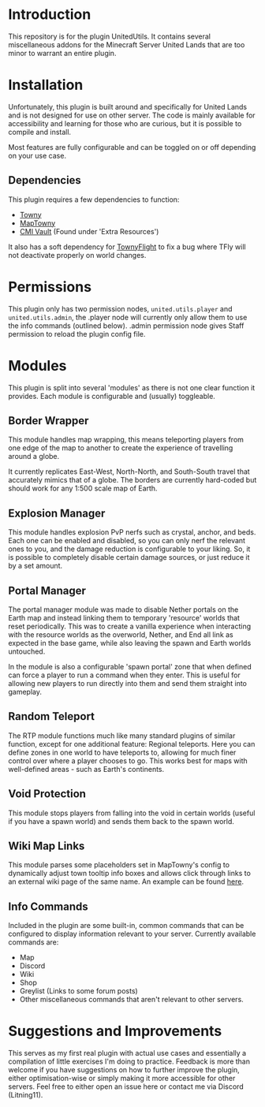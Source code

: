 # Introduction
This repository is for the plugin UnitedUtils. It contains several miscellaneous addons for the Minecraft Server United Lands that are too minor to warrant an entire plugin.

# Installation
Unfortunately, this plugin is built around and specifically for United Lands and is not designed for use on other server. The code is mainly available for accessibility and learning for those who are curious, but it is possible to compile and install. 

Most features are fully configurable and can be toggled on or off depending on your use case. 

## Dependencies

This plugin requires a few dependencies to function: 
* [Towny](https://github.com/TownyAdvanced/Towny) 
* [MapTowny](https://github.com/TownyAdvanced/MapTowny)
* [CMI Vault](https://www.zrips.net/faq/) (Found under 'Extra Resources')

It also has a soft dependency for [TownyFlight](https://github.com/TownyAdvanced/TownyFlight) to fix a bug where TFly will not deactivate properly on world changes. 

# Permissions
This plugin only has two permission nodes, `united.utils.player` and `united.utils.admin`, the .player node will currently only allow them to use the info commands (outlined below). .admin permission node gives Staff permission to reload the plugin config file. 

# Modules

This plugin is split into several 'modules' as there is not one clear function it provides. Each module is configurable and (usually) toggleable. 

## Border Wrapper
This module handles map wrapping, this means teleporting players from one edge of the map to another to create the experience of travelling around a globe. 

It currently replicates East-West, North-North, and South-South travel that accurately mimics that of a globe. The borders are currently hard-coded but should work for any 1:500 scale map of Earth. 

## Explosion Manager

This module handles explosion PvP nerfs such as crystal, anchor, and beds. Each one can be enabled and disabled, so you can only nerf the relevant ones to you, and the damage reduction is configurable to your liking. So, it is possible to completely disable certain damage sources, or just reduce it by a set amount.

## Portal Manager

The portal manager module was made to disable Nether portals on the Earth map and instead linking them to temporary 'resource' worlds that reset periodically. This was to create a vanilla experience when interacting with the resource worlds as the overworld, Nether, and End all link as expected in the base game, while also leaving the spawn and Earth worlds untouched.

In the module is also a configurable 'spawn portal' zone that when defined can force a player to run a command when they enter. This is useful for allowing new players to run directly into them and send them straight into gameplay. 

## Random Teleport

The RTP module functions much like many standard plugins of similar function, except for one additional feature: Regional teleports. Here you can define zones in one world to have teleports to, allowing for much finer control over where a player chooses to go. This works best for maps with well-defined areas - such as Earth's continents.

## Void Protection

This module stops players from falling into the void in certain worlds (useful if you have a spawn world) and sends them back to the spawn world.

## Wiki Map Links

This module parses some placeholders set in MapTowny's config to dynamically adjust town tooltip info boxes and allows click through links to an external wiki page of the same name. An example can be found [here](https://map.unitedlands.net).

## Info Commands

Included in the plugin are some built-in, common commands that can be configured to display information relevant to your server. Currently available commands are:
- Map
- Discord
- Wiki
- Shop
- Greylist (Links to some forum posts)
- Other miscellaneous commands that aren't relevant to other servers. 

# Suggestions and Improvements
This serves as my first real plugin with actual use cases and essentially a compilation of little exercises I'm doing to practice. Feedback is more than welcome if you have suggestions on how to further improve the plugin, either optimisation-wise or simply making it more accessible for other servers. Feel free to either open an issue here or contact me via Discord (Litning11).
